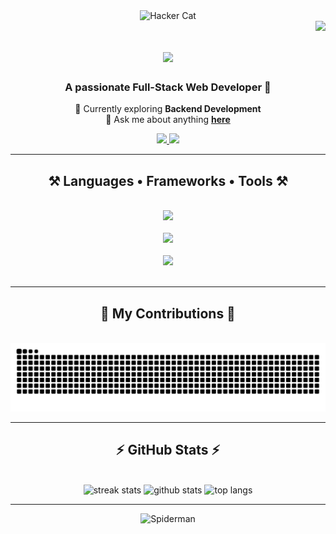 <div align="center">
  <img src="https://media1.tenor.com/m/PLIr_VkF6ywAAAAC/ghostedvpn-hacker-cat.gif" alt="Hacker Cat" width="400"/>
</div>

<img align="right" src="https://visitor-badge.laobi.icu/badge?page_id=soura1334.soura1334" />

<h1 align="center">
  <img src="https://readme-typing-svg.herokuapp.com/?font=Righteous&size=35&center=true&vCenter=true&width=500&height=70&duration=4000&lines=Hello+There+👋;+I'm+Sourajeet+Routh" />
</h1>

<h3 align="center">A passionate Full-Stack Web Developer 🚀</h3>

<div align="center">
 
 🔭 Currently exploring **Backend Development**  
 💬 Ask me about anything **[here](https://github.com/soura1334/soura1334/issues)**  

</div>

<div align="center"> 
  <a href="mailto:sourajeet1334@gmail.com" target="_blank">
    <img src="https://img.shields.io/badge/Gmail-333333?style=for-the-badge&logo=gmail&logoColor=red" />
  </a>
  <a href="https://www.linkedin.com/in/sourajeet-routh-6198bb296" target="_blank">
    <img src="https://img.shields.io/badge/LinkedIn-0077B5?style=for-the-badge&logo=linkedin&logoColor=white" />
  </a>
</div>

<hr/>

<h2 align="center">⚒️ Languages • Frameworks • Tools ⚒️</h2>
<br/>
<div align="center">
  <img src="https://skillicons.dev/icons?i=html,css,javascript,react,tailwind,bootstrap,mui" /><br/><br/>
  <img src="https://skillicons.dev/icons?i=java,python,c,cpp,mysql,mongodb,spring,fastapi" /><br/><br/>
  <img src="https://skillicons.dev/icons?i=git,github,vscode" />
</div>

<br/>
<hr/>

<div align="center">
  <h2>🐍 My Contributions 🐍</h2>
  <br>
  <img src="https://raw.githubusercontent.com/soura1334/soura1334/output/snake.svg" alt="Snake animation" />
</div>

<hr/>

<h2 align="center">⚡ GitHub Stats ⚡</h2>
<br>
<div align="center">
  <img height="180" src="https://github-readme-streak-stats-salesp07.vercel.app/?user=soura1334&count_private=true&theme=react&disable_animations=false&hide_border=true" alt="streak stats"/>
  <img height="180" src="https://github-readme-stats.vercel.app/api?username=soura1334&theme=rose_pine&hide_border=true&disable_animations=false&include_all_commits=true&count_private=true" alt="github stats"/>
  <img height="240" src="https://github-readme-stats.vercel.app/api/top-langs/?username=soura1334&theme=rose_pine&hide_border=true&disable_animations=false&layout=compact&langs_count=8" alt="top langs"/>
</div>

<hr/>

<div align="center">
  <img src="https://media4.giphy.com/media/v1.Y2lkPTc5MGI3NjExNDRkcmwya3A2OWF1ZmJoODdiNnlpOHBuNmZocW4wN3EzZ3M0dnhzMSZlcD12MV9pbnRlcm5hbF9naWZfYnlfaWQmY3Q9Zw/Yk211oEXnbpH00Tgv3/giphy.gif" alt="Spiderman" width="900" height="400"/>
</div>

